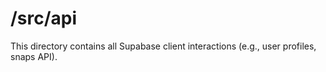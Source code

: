 # /src/api

This directory contains all Supabase client interactions (e.g., user profiles, snaps API).
